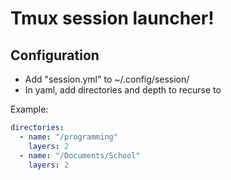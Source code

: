 # Tmux session launcher!

## Configuration
- Add "session.yml" to ~/.config/session/
- In yaml, add directories and depth to recurse to

Example:
``` yaml
directories:
  - name: "/programming"
    layers: 2
  - name: "/Documents/School"
    layers: 2
```
